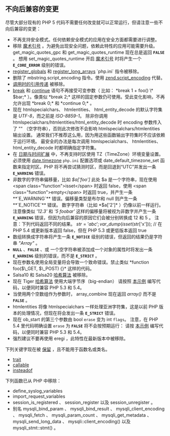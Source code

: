 不向后兼容的变更
----------------

尽管大部分现有的 PHP 5
代码不需要任何改变就可以正常运行，但请注意一些不向后兼容的变更：

-   <span class="simpara">
    不再支持安全模式。任何依赖安全模式的应用在安全方面都需要进行调整。
    </span>
-   <span class="simpara"> 移除
    <a href="/security/magicquotes.html" class="link">魔术引号</a>
    。为避免出现安全问题，依赖此特性的应用可能需要升级。 </span> <span
    class="simpara"> <span
    class="function">get\_magic\_quotes\_gpc</span> 和 <span
    class="function">get\_magic\_quotes\_runtime</span> 现在总是返回
    **`FALSE`** 。 想用 <span
    class="function">set\_magic\_quotes\_runtime</span> 开启
    <a href="/security/magicquotes.html" class="link">魔术引号</a>
    时将产生一个 **`E_CORE_ERROR`** 级别的错误。 </span>
-   <span class="simpara">
    <a href="/ini/core.html#ini.register-globals" class="link">register_globals</a>
    和
    <a href="/ini/core.html#ini.register-long-arrays" class="link">register_long_arrays</a>
    `php.ini` 指令被移除。 </span>
-   <span class="simpara"> 删除了 mbstring.script\_encoding 指令。使用
    <a href="/ini/core.html#ini.zend.script-encoding" class="link">zend.script_encoding</a>
    代替。 </span>
-   <span class="simpara">
    <a href="/language/references/pass.html" class="link">调用时的引用传递</a>
    被移除。 </span>
-   <span class="simpara">
    <a href="/control-structures/break.html" class="link">break</a> 和
    <a href="/control-structures/continue.html" class="link">continue</a>
    语句不再接受可变参数（ 比如： *break 1 + foo() \* $bar;* ）。像类似
    *break 2;* 这样的固定参数仍可使用。受此变化影响，不再允许出现 *break
    0;* 和 *continue 0;* 。 </span>
-   <span class="simpara"> 现在 <span
    class="function">htmlspecialchars</span>、 <span
    class="function">htmlentities</span>、 <span
    class="function">html\_entity\_decode</span> 的默认字符集是
    *UTF-8*，而之前是 *ISO-8859-1*。 除非你调用 <span
    class="function">htmlspecialchars</span>/<span
    class="function">htmlentities</span>/<span
    class="function">html\_entity\_decode</span> 时 encoding 参数传入了
    "" （空字符串），否则此次修改不会影响 htmlspecialchars/htmlentities
    输出设置。
    通常我们不推荐这么用，因为用这些函数输出字符集时不应该依赖于运行环境。
    最安全的办法是每次调用 <span
    class="function">htmlspecialchars</span>、 <span
    class="function">htmlentities</span>、 <span
    class="function">html\_entity\_decode</span> 时都明确指定字符集。
    </span>
-   <span class="simpara"> 在
    <a href="/book/datetime.html" class="link">日期与时间扩展</a>
    中，不再支持时区使用 TZ（TimeZone）环境变量设置。必须使用
    <a href="/datetime/setup.html#" class="link">date.timezone</a>
    `php.ini` 配置选项或 <span
    class="function">date\_default\_timezone\_set</span>
    函数来指定时区。PHP 将不再尝试猜测时区，而是回退到“UTC”并发出一条
    **`E_WARNING`** 错误。 </span>
-   <span class="simpara"> 非数字的字符串偏移量，比如 *$a\['foo'\]* 此处
    $a 是一个字符串，现在使用 <span class="function">isset</span> 时返回
    false，使用 <span class="function">empty</span> 时返回
    true，并产生一条 **`E_WARNING`** 错误。偏移量类型是布尔和 null
    则产生一条 **`E_NOTICE`** 错误。 数字字符串（比如 *$a\['2'\]*
    ）仍像以前一样运行。注意像类似 *'12.3'* 和 *'5 foobar'*
    这样的偏移量将被视为非数字并产生一条 **`E_WARNING`**
    错误，但因为向后兼容的原因它们会被分别转换成 12 和 5 。 </span>
    <span class="simpara"> 注意：下列代码返回不同的结果。 </span> <span
    class="simpara"> $str='abc';var\_dump(isset($str\['x'\])); // 在 PHP
    5.4 或更新版本返回 false，但在 PHP 5.3 或更低版本返回 true </span>
-   <span class="simpara"> 数组转换成字符串将产生一条 **`E_NOTICE`**
    级别的错误，但返回的结果仍是字符串 *"Array"* 。 </span>
-   <span class="simpara"> **`NULL`** 、**`FALSE`** 、或
    一个空字符串被添加成一个对象的属性时将发出一条 **`E_WARNING`**
    级别的错误，而不是 **`E_STRICT`** 。 </span>
-   <span class="simpara">
    现在参数名使用全局变量将会导致一个致命错误。禁止类似 *function
    foo($\_GET, $\_POST) {}* 这样的代码。 </span>
-   <span class="simpara"> Salsa10 和 Salsa20
    <a href="/book/hash.html" class="link">哈希算法</a> 被移除。 </span>
-   <span class="simpara"> 现在 Tiger
    <a href="/book/hash.html" class="link">哈希算法</a>
    使用大端字节序（big-endian） 请按照
    <a href="/ref/hash.html#使用%20PHP%205.4%20或者更高版本计算%20tiger%20哈希值" class="link">本示例</a>
    编写代码，以便同时兼容 PHP 5.3 和 5.4。 </span>
-   <span class="simpara"> 当使用两个空数组作为参数时， <span
    class="function">array\_combine</span> 现在返回 *array()* 而不是
    **`FALSE`** 。 </span>
-   <span class="simpara"> <span class="function">htmlentities</span>
    将像 <span class="function">htmlspecialchars</span>
    一样处理亚洲字符集，这是以前 PHP 版本的处理情况，但现在将会发出一条
    **`E_STRICT`** 错误。 </span>
-   <span class="simpara"> 现在 <span class="function">ob\_start</span>
    的第三个参数由 <span class="type">bool</span> `erase` 变为 <span
    class="type">int</span> `flags`。 注意，在 PHP 5.4 里代码明确设置
    `erase` 为 **`FALSE`** 将不会按预期运行： 请按
    <a href="/ref/outcontrol.html#以兼容%20PHP%205.3%20和%205.4%20的方式创建一个不可擦除的输出缓冲区" class="link">本示例</a>
    编写代码，以便同时兼容 PHP 5.3 和 5.4。 </span>
-   <span class="simpara"> 强烈建议不要再使用 <span
    class="function">eregi</span> ，此特性在最新版本中被移除。 </span>

下列关键字现在被 <a href="/reserved.html" class="link">保留</a>
，且不能用于函数名或类名。

-   <span class="simpara">
    <a href="/language/oop5/traits.html" class="link">trait</a> </span>
-   <span class="simpara">
    <a href="/language/types/callable.html" class="link">callable</a>
    </span>
-   <span class="simpara">
    <a href="/language/oop5/traits.html" class="link">insteadof</a>
    </span>

下列函数已从 PHP 中移除：

-   <span class="simpara"> <span
    class="function">define\_syslog\_variables</span> </span>
-   <span class="simpara"> <span
    class="function">import\_request\_variables</span> </span>
-   <span class="simpara"> <span
    class="function">session\_is\_registered</span> 、 <span
    class="function">session\_register</span> 以及 <span
    class="function">session\_unregister</span> 。 </span>
-   <span class="simpara"> 别名 <span
    class="function">mysqli\_bind\_param</span> 、 <span
    class="function">mysqli\_bind\_result</span> 、 <span
    class="function">mysqli\_client\_encoding</span> 、 <span
    class="function">mysqli\_fetch</span> 、 <span
    class="function">mysqli\_param\_count</span> 、 <span
    class="function">mysqli\_get\_metadata</span> 、 <span
    class="function">mysqli\_send\_long\_data</span> 、
    mysqli::client\_encoding() 以及 mysqli\_stmt::stmt() 。 </span>

